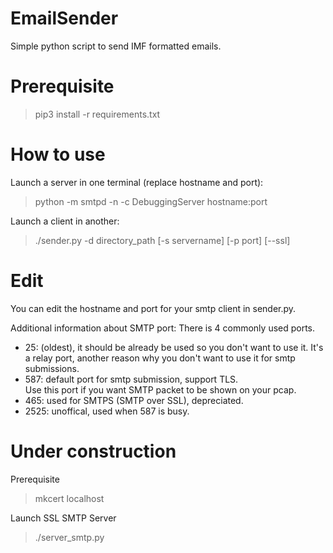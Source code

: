 # EmailSender
Simple python script to send IMF formatted emails.

# Prerequisite
> pip3 install -r requirements.txt

# How to use
Launch a server in one terminal (replace hostname and port):
> python -m smtpd -n -c DebuggingServer hostname:port

Launch a client in another:
> ./sender.py -d directory_path [-s servername] [-p port] [--ssl]

# Edit
You can edit the hostname and port for your smtp client in sender.py.

Additional information about SMTP port:
There is 4 commonly used ports.
 - 25: (oldest), it should be already be used so you don't want to use it.
   It's a relay port, another reason why you don't want to use it for smtp submissions.
 - 587: default port for smtp submission, support TLS.  
        Use this port if you want SMTP packet to be shown on your pcap.
 - 465: used for SMTPS (SMTP over SSL), depreciated.
 - 2525: unoffical, used when 587 is busy.

# Under construction
Prerequisite
> mkcert localhost

Launch SSL SMTP Server
> ./server_smtp.py
